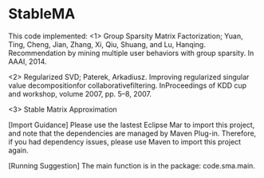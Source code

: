# StableMA
This code implemented:
<1> Group Sparsity Matrix Factorization;
Yuan, Ting, Cheng, Jian, Zhang, Xi, Qiu, Shuang, and Lu, Hanqing. 
Recommendation by mining multiple user behaviors with group sparsity. 
In AAAI, 2014.

<2> Regularized SVD;
Paterek, Arkadiusz. 
Improving regularized singular value decompositionfor collaborativefiltering. 
InProceedings of KDD cup and workshop, volume 2007, pp. 5–8, 2007.

<3> Stable Matrix Approximation





[Import Guidance]
Please use the lastest Eclipse Mar to import this project,
and note that the dependencies are managed by Maven Plug-in.
Therefore, if you had dependency issues, please use Maven to import this project again.

[Running Suggestion]
The main function is in the package: code.sma.main.
